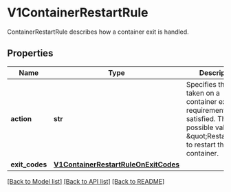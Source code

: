 # V1ContainerRestartRule

ContainerRestartRule describes how a container exit is handled.
## Properties
Name | Type | Description | Notes
------------ | ------------- | ------------- | -------------
**action** | **str** | Specifies the action taken on a container exit if the requirements are satisfied. The only possible value is \&quot;Restart\&quot; to restart the container. | 
**exit_codes** | [**V1ContainerRestartRuleOnExitCodes**](V1ContainerRestartRuleOnExitCodes.md) |  | [optional] 

[[Back to Model list]](../README.md#documentation-for-models) [[Back to API list]](../README.md#documentation-for-api-endpoints) [[Back to README]](../README.md)


